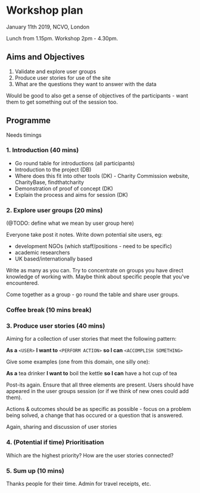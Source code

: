 Workshop plan
=============

January 11th 2019, NCVO, London

Lunch from 1.15pm. Workshop 2pm - 4.30pm.

Aims and Objectives
-------------------

1. Validate and explore user groups
2. Produce user stories for use of the site
3. What are the questions they want to answer with the data

Would be good to also get a sense of objectives of the participants - want them
to get something out of the session too.

Programme
---------

Needs timings

### 1. Introduction (40 mins)

- Go round table for introductions (all participants)
- Introduction to the project (DB)
- Where does this fit into other tools (DK) - Charity Commission website, CharityBase, findthatcharity
- Demonstration of proof of concept (DK)
- Explain the process and aims for session (DK)

### 2. Explore user groups (20 mins)

(@TODO: define what we mean by user group here)

Everyone take post it notes. Write down potential site users, eg: 

- development NGOs (which staff/positions - need to be specific)
- academic researchers
- UK based/internationally based
 
Write as many as you can. Try to concentrate on groups you have direct knowledge of working with.
Maybe think about specific people that you've encountered.

Come together as a group - go round the table and share user groups. 

### Coffee break (10 mins break)

### 3. Produce user stories (40 mins)

Aiming for a collection of user stories that meet the following pattern:

**As a** `<USER>` **I want to** `<PERFORM ACTION>` **so I can** `<ACCOMPLISH SOMETHING>`

Give some examples (one from this domain, one silly one):

**As a** tea drinker **I want to** boil the kettle **so I can** have a hot cup of tea

Post-its again. Ensure that all three elements are present. Users should have appeared in the 
user groups session (or if we think of new ones could add them). 

Actions & outcomes should be as specific as possible - focus on a problem being solved, a change
that has occured or a question that is answered.

Again, sharing and discussion of user stories

### 4. (Potential if time) Prioritisation

Which are the highest priority? How are the user stories connected?

### 5. Sum up (10 mins)

Thanks people for their time. Admin for travel receipts, etc.

